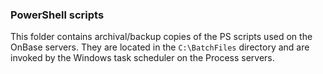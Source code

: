 ### PowerShell scripts
This folder contains archival/backup copies of the PS scripts used on the OnBase servers.  They are located in the `C:\BatchFiles` directory 
and are invoked by the Windows task scheduler on the Process servers. 